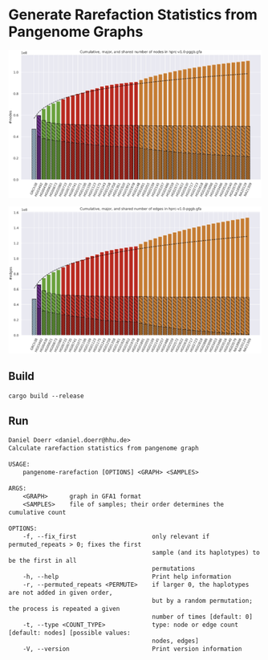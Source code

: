 # Generate Rarefaction Statistics from Pangenome Graphs

![Cumulative, major, and shared number of nodes in hprc-v1.0-pggb.gfa](docs/nodes_ordered.png?raw=true "Cumulative, major, and shared number of nodes in hprc-v1.0-pggb.gfa")


![Cumulative, major, and shared number of edges in hprc-v1.0-pggb.gfa](docs/edges_ordered.png?raw=true "Cumulative, major, and shared number of edges in hprc-v1.0-pggb.gfa")
## Build

`cargo build --release`

## Run

```
Daniel Doerr <daniel.doerr@hhu.de>
Calculate rarefaction statistics from pangenome graph

USAGE:
    pangenome-rarefaction [OPTIONS] <GRAPH> <SAMPLES>

ARGS:
    <GRAPH>      graph in GFA1 format
    <SAMPLES>    file of samples; their order determines the cumulative count

OPTIONS:
    -f, --fix_first                     only relevant if permuted_repeats > 0; fixes the first
                                        sample (and its haplotypes) to be the first in all
                                        permutations
    -h, --help                          Print help information
    -r, --permuted_repeats <PERMUTE>    if larger 0, the haplotypes are not added in given order,
                                        but by a random permutation; the process is repeated a given
                                        number of times [default: 0]
    -t, --type <COUNT_TYPE>             type: node or edge count [default: nodes] [possible values:
                                        nodes, edges]
    -V, --version                       Print version information
```
